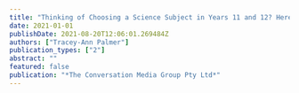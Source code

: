 ```yaml
---
title: "Thinking of Choosing a Science Subject in Years 11 and 12? Here's What You Need to Know"
date: 2021-01-01
publishDate: 2021-08-20T12:06:01.269484Z
authors: ["Tracey-Ann Palmer"]
publication_types: ["2"]
abstract: ""
featured: false
publication: "*The Conversation Media Group Pty Ltd*"
---
```


